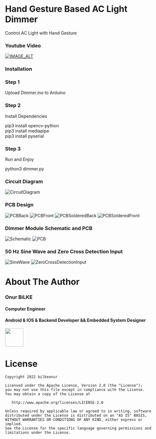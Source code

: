 # Hand Gesture Based AC Light Dimmer

Control AC Light with Hand Gesture

### Youtube Video

[![IMAGE_ALT](https://img.youtube.com/vi/tuxtHrDm3WQ/0.jpg)](https://www.youtube.com/watch?v=tuxtHrDm3WQ)

### Installation

### Step 1
Upload Dimmer.ino to Arduino

### Step 2
Install Dependencies

pip3 install opencv-python\
pip3 install mediapipe\
pip3 install pyserial

### Step 3
Run and Enjoy

python3 dimmer.py

### Circuit Diagram

![CircuitDiagram](https://github.com/bilkeonur/HandGestureAcDimmer/blob/main/Images/schematic.png)

### PCB Design

![PCBBack](https://github.com/bilkeonur/HandGestureAcDimmer/blob/main/Images/pcb_back.jpg)
![PCBFront](https://github.com/bilkeonur/HandGestureAcDimmer/blob/main/Images/pcb_front.jpg)
![PCBSolderedBack](https://github.com/bilkeonur/HandGestureAcDimmer/blob/main/Images/pcb_soldered_back.jpg)
![PCBSolderedFront](https://github.com/bilkeonur/HandGestureAcDimmer/blob/main/Images/pcb_soldered_front.jpg)

### Dimmer Module Schematic and PCB

![Schematic](https://github.com/bilkeonur/HandGestureAcDimmer/blob/main/Images/ac_dimmer_schematic.png)
![PCB](https://github.com/bilkeonur/HandGestureAcDimmer/blob/main/Images/ac_dimmer_pcb.png)

### 50 Hz Sine Wave and Zero Cross Detection Input

![SineWave](https://github.com/bilkeonur/HandGestureAcDimmer/blob/main/Images/sine_wave.png)
![ZeroCrossDetectionInput](https://github.com/bilkeonur/HandGestureAcDimmer/blob/main/Images/rectified_sine_wave.png)


# About The Author

### Onur BiLKE

#### Computer Engineer
#### Android & IOS & Backend Developer && Embedded System Designer

<a href="https://www.linkedin.com/in/onur-bilke-55b04275/"><img src="https://github.com/aritraroy/social-icons/blob/master/linkedin-icon.png?raw=true" width="60"></a>

# License

```
Copyright 2022 bilkeonur

Licensed under the Apache License, Version 2.0 (the "License");
you may not use this file except in compliance with the License.
You may obtain a copy of the License at

   http://www.apache.org/licenses/LICENSE-2.0

Unless required by applicable law or agreed to in writing, software
distributed under the License is distributed on an "AS IS" BASIS,
WITHOUT WARRANTIES OR CONDITIONS OF ANY KIND, either express or implied.
See the License for the specific language governing permissions and
limitations under the License.
```
